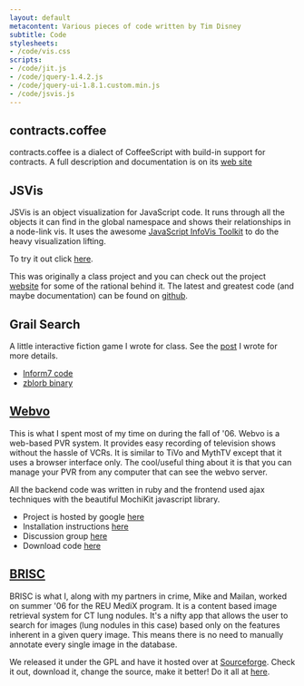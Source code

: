 ```yaml
---
layout: default
metacontent: Various pieces of code written by Tim Disney
subtitle: Code
stylesheets:
- /code/vis.css
scripts:
- /code/jit.js
- /code/jquery-1.4.2.js
- /code/jquery-ui-1.8.1.custom.min.js
- /code/jsvis.js
---
```


contracts.coffee
----------------

contracts.coffee is a dialect of CoffeeScript with build-in support
for contracts. A full description and documentation is on its
[web site](http://disnetdev.com/contracts.coffee/)

JSVis
-----

<script type="text/javascript">
var VIS = undefined;
$(document).ready(function() {
  $("#btnHere").click(function() {
    if(VIS === undefined) {
      VIS = new JSVis();
      VIS.init();
    }
    else {
      $("#infovis").css("display", "block");
    }
  }); 
});
</script>

JSVis is an object visualization for JavaScript code. It runs through all the objects it can 
find in the global namespace and shows their relationships in a node-link vis.
It uses the awesome [JavaScript InfoVis Toolkit](http://thejit.org/) to do the heavy visualization
lifting. 

To try it out click <a id="btnHere" href="#">here</a>.

This was originally a class project and you can check out the project 
[website](http://www.soe.ucsc.edu/classes/cmps261/Spring10/projects/projects/tdisney/proj/index.html) 
for some of the rational behind it. 
The latest and greatest code (and maybe documentation) can be found on 
[github](http://github.com/disnet/jsvis).

Grail Search
------------

A little interactive fiction game I wrote for class. See the [post](blog/2010/06/20/becoming-a-more-informed-programmer/) I wrote for more details.

* [Inform7 code](/code/grail_search.inform)
* [zblorb binary](/code/grail_search.zblorb)


[Webvo](http://code.google.com/p/webvo/)
-----

This is what I spent most of my time on during the fall of '06. Webvo is a web-based PVR system. It provides easy recording of television shows without the hassle of VCRs. It is similar to TiVo and MythTV except that it uses a browser interface only. The cool/useful thing about it is that you can manage your PVR from any computer that can see the webvo server.

All the backend code was written in ruby and the frontend used ajax techniques with the beautiful MochiKit javascript library.

* Project is hosted by google [here](http://code.google.com/p/webvo/)
* Installation instructions [here](http://code.google.com/p/webvo/wiki/Setup)
* Discussion group [here](http://groups.google.com/group/webvo-discuss)
* Download code [here](http://webvo.googlecode.com/files/webvo.tar.gz)

[BRISC](http://brisc.sourceforge.net)
-------

BRISC is what I, along with my partners in crime, Mike and Mailan, worked on summer '06 for the REU MediX program. It is a content based image retrieval system for CT lung nodules. It's a nifty app that allows the user to search for images (lung nodules in this case) based only on the features inherent in a given query image. This means there is no need to manually annotate every single image in the database.

We released it under the GPL and have it hosted over at <a href="http://sourceforge.net">Sourceforge</a>. Check it out, download it, change the source, make it better! Do it all at <a href="http://brisc.sourceforge.net/">here</a>.
